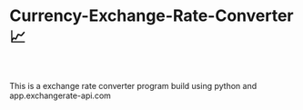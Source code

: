 # Currency-Exchange-Rate-Converter 📈
<br/>
<p>This is a exchange rate converter program build using python and app.exchangerate-api.com</p>
